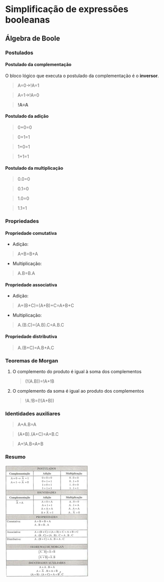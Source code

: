 # Simplificação de expressões booleanas

## Álgebra de Boole

### Postulados

#### Postulado da complementação

O bloco lógico que executa o postulado da complementação é o **inversor**.

> A=0->!A=1

> A=1->!A=0

> **!A=A**

#### Postulado da adição

> 0+0=0

> 0+1=1

> 1+0=1

> 1+1=1

#### Postulado da multiplicação

> 0.0=0

> 0.1=0

> 1.0=0

> 1.1=1

### Propriedades

#### Propriedade comutativa

- Adição:
> A+B=B+A

- Multiplicação:
> A.B=B.A

#### Propriedade associativa

- Adição:
> A+(B+C)=(A+B)+C=A+B+C

- Multiplicação:
> A.(B.C)=(A.B).C=A.B.C

#### Propriedade distributiva

> A.(B+C)=A.B+A.C

### Teoremas de Morgan

1. O complemento do produto é igual à soma dos complementos

    > (!(A.B))=!A+!B

2. O complemento da soma é igual ao produto dos complementos

    > !A.!B=(!(A+B))

### Identidades auxiliares

> A+A.B=A

> (A+B).(A+C)=A+B.C

> A+!A.B=A+B

### Resumo

<img src="/FGA0073-TED/imagens/resumoALGEBRA.png" alt="Resumo">